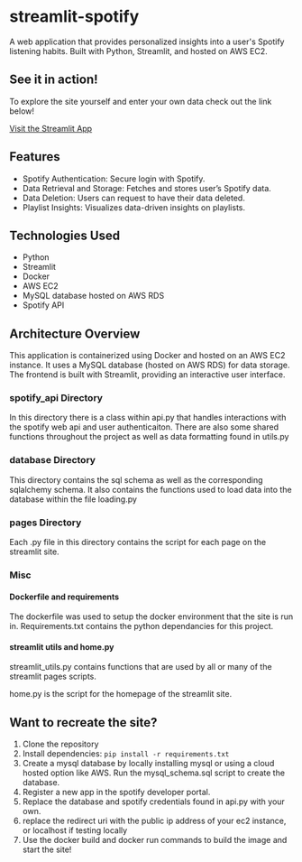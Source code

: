 # streamlit-spotify

A web application that provides personalized insights into a user's Spotify listening habits. Built with Python, Streamlit, and hosted on AWS EC2.

## See it in action!

To explore the site yourself and enter your own data check out the link below! 

[Visit the Streamlit App](http://ec2-18-223-158-104.us-east-2.compute.amazonaws.com:8501)

## Features
- Spotify Authentication: Secure login with Spotify.
- Data Retrieval and Storage: Fetches and stores user’s Spotify data.
- Data Deletion: Users can request to have their data deleted.
- Playlist Insights: Visualizes data-driven insights on playlists.

## Technologies Used
- Python
- Streamlit
- Docker
- AWS EC2
- MySQL database hosted on AWS RDS
- Spotify API

## Architecture Overview
This application is containerized using Docker and hosted on an AWS EC2 instance. It uses a MySQL database (hosted on AWS RDS) for data storage. The frontend is built with Streamlit, providing an interactive user interface.

### spotify_api Directory

In this directory there is a class within api.py that handles interactions with the spotify web api and user authenticaiton. There are also some shared functions throughout the project as well as data formatting found in utils.py

### database Directory

This directory contains the sql schema as well as the corresponding sqlalchemy schema. It also contains the functions used to load data into the database within the file loading.py

### pages Directory

Each .py file in this directory contains the script for each page on the streamlit site. 

### Misc

#### Dockerfile and requirements

The dockerfile was used to setup the docker environment that the site is run in. Requirements.txt contains the python dependancies for this project.

#### streamlit utils and home.py

streamlit_utils.py contains functions that are used by all or many of the streamlit pages scripts. 

home.py is the script for the homepage of the streamlit site.

## Want to recreate the site?
1. Clone the repository
2. Install dependencies: `pip install -r requirements.txt`
3. Create a mysql database by locally installing mysql or using a cloud hosted option like AWS. Run the mysql_schema.sql script to create the database. 
4. Register a new app in the spotify developer portal.
5. Replace the database and spotify credentials found in api.py with your own. 
6. replace the redirect uri with the public ip address of your ec2 instance, or localhost if testing locally
7. Use the docker build and docker run commands to build the image and start the site! 